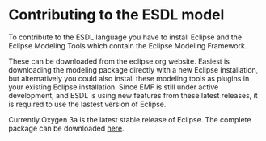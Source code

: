 # Contributing to the ESDL model

To contribute to the ESDL language you have to install Eclipse and the Eclipse Modeling Tools which contain the Eclipse Modeling Framework.

These can be downloaded from the eclipse.org website. Easiest is downloading the modeling package directly with a new Eclipse installation, but alternatively you could also install these modeling tools as plugins in your existing Eclipse installation. Since EMF is still under active development, and ESDL is using new features from these latest releases, it is required to use the lastest version of Eclipse.

Currently Oxygen 3a is the latest stable release of Eclipse. The complete package can be downloaded [here](https://www.eclipse.org/downloads/packages/eclipse-modeling-tools/oxygen3a).

